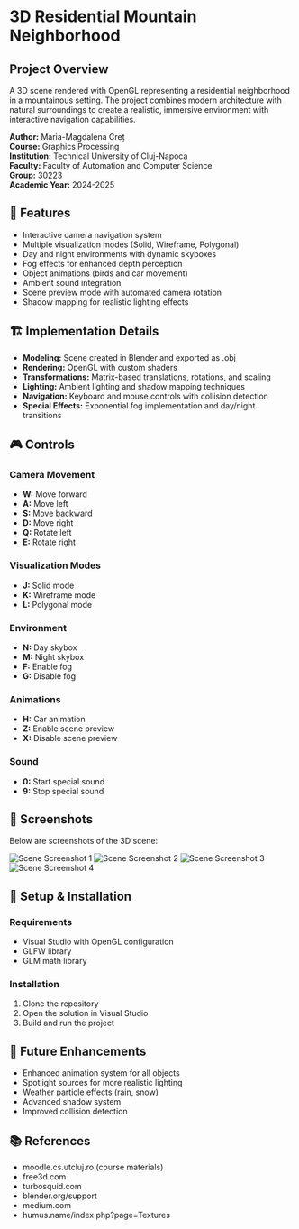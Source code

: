# 3D Residential Mountain Neighborhood

## Project Overview
A 3D scene rendered with OpenGL representing a residential neighborhood in a mountainous setting. The project combines modern architecture with natural surroundings to create a realistic, immersive environment with interactive navigation capabilities.

**Author:** Maria-Magdalena Creț  
**Course:** Graphics Processing  
**Institution:** Technical University of Cluj-Napoca  
**Faculty:** Faculty of Automation and Computer Science  
**Group:** 30223  
**Academic Year:** 2024-2025

## 🌄 Features
* Interactive camera navigation system
* Multiple visualization modes (Solid, Wireframe, Polygonal)
* Day and night environments with dynamic skyboxes
* Fog effects for enhanced depth perception
* Object animations (birds and car movement)
* Ambient sound integration
* Scene preview mode with automated camera rotation
* Shadow mapping for realistic lighting effects

## 🏗️ Implementation Details
* **Modeling:** Scene created in Blender and exported as .obj
* **Rendering:** OpenGL with custom shaders
* **Transformations:** Matrix-based translations, rotations, and scaling
* **Lighting:** Ambient lighting and shadow mapping techniques
* **Navigation:** Keyboard and mouse controls with collision detection
* **Special Effects:** Exponential fog implementation and day/night transitions

## 🎮 Controls

### Camera Movement
* **W:** Move forward
* **A:** Move left
* **S:** Move backward
* **D:** Move right
* **Q:** Rotate left
* **E:** Rotate right

### Visualization Modes
* **J:** Solid mode
* **K:** Wireframe mode
* **L:** Polygonal mode

### Environment
* **N:** Day skybox
* **M:** Night skybox
* **F:** Enable fog
* **G:** Disable fog

### Animations
* **H:** Car animation
* **Z:** Enable scene preview
* **X:** Disable scene preview

### Sound
* **0:** Start special sound
* **9:** Stop special sound

## 📸 Screenshots
Below are screenshots of the 3D scene:

![Scene Screenshot 1](image_scene.jpg)
![Scene Screenshot 2](image2.png)
![Scene Screenshot 3](image3.png)
![Scene Screenshot 4](image4.png)


## 🔧 Setup & Installation

### Requirements
* Visual Studio with OpenGL configuration
* GLFW library
* GLM math library

### Installation
1. Clone the repository
2. Open the solution in Visual Studio
3. Build and run the project

## 🚀 Future Enhancements
* Enhanced animation system for all objects
* Spotlight sources for more realistic lighting
* Weather particle effects (rain, snow)
* Advanced shadow system
* Improved collision detection

## 📚 References
* moodle.cs.utcluj.ro (course materials)
* free3d.com
* turbosquid.com
* blender.org/support
* medium.com
* humus.name/index.php?page=Textures
